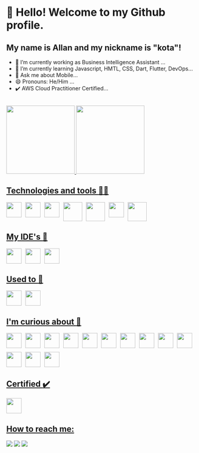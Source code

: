 # 👋 Hello! Welcome to my Github profile.
## My name is Allan and my nickname is "kota"!

- 🔭 I’m currently working as Business Intelligence Assistant ...
- 🌱 I’m currently learning Javascript, HMTL, CSS, Dart, Flutter, DevOps...
- 💬 Ask me about Mobile...
- 😄 Pronouns: He/Him ...
- :heavy_check_mark: AWS Cloud Practitioner Certified...

<br>


<div>
<a href="https://github.com/AllanLSilva">
<img loading="lazy" height="180em" src="https://github-readme-stats.vercel.app/api/top-langs/?username=AllanLSilva&layout=compact&langs_count=7&theme=dark"/>
<img loading="lazy" height="180em" src="https://github-readme-stats.vercel.app/api?username=AllanLSilva&show_icons=true&theme=dark&include_all_commits=true&count_private=true"/>
</div>


## Technologies and tools :wrench::hammer:

<div style="display: flex; flex-wrap: wrap; gap: 10px;">
  <img loading="lazy" src="https://cdn.jsdelivr.net/gh/devicons/devicon/icons/git/git-original.svg" width="40" height="40"/> 
  <img src="https://cdn.jsdelivr.net/gh/devicons/devicon/icons/dart/dart-original.svg" width="40" height="40""/> 
  <img src="https://cdn.jsdelivr.net/gh/devicons/devicon/icons/flutter/flutter-original.svg" width="40" height="40"/> 
  <img src="https://cdn.jsdelivr.net/gh/devicons/devicon/icons/html5/html5-original-wordmark.svg" width="50" height="50"/> 
  <img src="https://cdn.jsdelivr.net/gh/devicons/devicon/icons/css3/css3-original-wordmark.svg" width="50" height="50"/> 
  <img src="https://cdn.jsdelivr.net/gh/devicons/devicon/icons/javascript/javascript-original.svg" width="40" height="40"/> 
  <img src="https://cdn.jsdelivr.net/gh/devicons/devicon/icons/python/python-original.svg" width="50" height="50"/>
</div>

## My IDE's :rocket:

<div style="display: flex; flex-wrap: wrap; gap: 10px;">
  <img src="https://cdn.jsdelivr.net/gh/devicons/devicon/icons/vscode/vscode-original.svg" width="40" height="40"/>
  <img src="https://cdn.jsdelivr.net/gh/devicons/devicon/icons/jetbrains/jetbrains-original.svg" width="40" height="40"/>
  <img src="https://cdn.jsdelivr.net/gh/devicons/devicon/icons/androidstudio/androidstudio-original.svg" width="40" height="40"/>
</div>

## Used to :pushpin:

<div style="display: flex; flex-wrap: wrap; gap: 10px;">
  <img src="https://cdn.jsdelivr.net/gh/devicons/devicon/icons/windows8/windows8-original.svg" width="40" height="40"/>
  <img src="https://cdn.jsdelivr.net/gh/devicons/devicon/icons/linux/linux-original.svg" width="40" height="40"/>
</div>

## I'm curious about :thought_balloon:

<div style="display: flex; flex-wrap: wrap; gap: 10px;">
  <img src="https://cdn.jsdelivr.net/gh/devicons/devicon/icons/mysql/mysql-original-wordmark.svg" width="40" height="40"/>
  <img src="https://cdn.jsdelivr.net/gh/devicons/devicon/icons/postgresql/postgresql-plain-wordmark.svg" width="40" height="40"/>
  <img src="https://cdn.jsdelivr.net/gh/devicons/devicon/icons/django/django-plain.svg" width="40" height="40"/>
  <img src="https://cdn.jsdelivr.net/gh/devicons/devicon/icons/ruby/ruby-plain-wordmark.svg" width="40" height="40"/>
  <img src="https://cdn.jsdelivr.net/gh/devicons/devicon/icons/dot-net/dot-net-plain.svg" width="40" height="40"/>
  <img src="https://cdn.jsdelivr.net/gh/devicons/devicon/icons/kotlin/kotlin-original.svg" width="40" height="40"/>
  <img src="https://cdn.jsdelivr.net/gh/devicons/devicon/icons/php/php-plain.svg" width="40" height="40"/>
  <img src="https://cdn.jsdelivr.net/gh/devicons/devicon/icons/cplusplus/cplusplus-original.svg" width="40" height="40"/>
  <img src="https://cdn.jsdelivr.net/gh/devicons/devicon/icons/rect/rect-original.svg" width="40" height="40"/>
  <img src="https://cdn.jsdelivr.net/gh/devicons/devicon/icons/godot/godot-original.svg" width="40" height="40"/>
  <img src="https://cdn.jsdelivr.net/gh/devicons/devicon/icons/typescript/typescript-original.svg" width="40" height="40"/>
  <img src="https://cdn.jsdelivr.net/gh/devicons/devicon/icons/nodejs/nodejs-original.svg" width="40" height="40"/>
  <img src="https://cdn.jsdelivr.net/gh/devicons/devicon/icons/terraform/terraform-original.svg" width="40" height="40"/>     
</div>

## Certified :heavy_check_mark:

<div style="display: flex; flex-wrap: wrap; gap: 10px;">
<img src="https://cdn.jsdelivr.net/gh/devicons/devicon/icons/amazonwebservices/amazonwebservices-original.svg" width="40" height="40"/>
</div>



  ## How to reach me:

<div>
<a href="https://instagram.com/imaold" target="_blank"><img loading="lazy" src="https://img.shields.io/badge/-Instagram-%23E4405F?style=for-the-badge&logo=instagram&logoColor=white" target="_blank"></a>
<a href = "sil.allanlucas@gmail.com"><img loading="lazy" src="https://img.shields.io/badge/Gmail-D14836?style=for-the-badge&logo=gmail&logoColor=white" target="_blank"></a>
<a href="https://www.linkedin.com/in/allanlucassilva/" target="_blank"><img loading="lazy" src="https://img.shields.io/badge/-LinkedIn-%230077B5?style=for-the-badge&logo=linkedin&logoColor=white" target="_blank"></a>   
</div>

<!--
**AllanLSilva/AllanLSilva** is a ✨ _special_ ✨ repository because its `README.md` (this file) appears on your GitHub profile.

Here are some ideas to get you started:

- 🔭 I’m currently working on ...
- 🌱 I’m currently learning ...
- 👯 I’m looking to collaborate on ...
- 🤔 I’m looking for help with ...
- 💬 Ask me about ...
- 📫 How to reach me: ...
- 😄 Pronouns: ...
- ⚡ Fun fact: ...
-->

